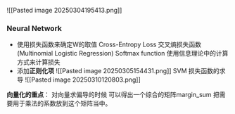 
![[Pasted image 20250304195413.png]]

### Neural Network
- 使用损失函数来确定W的取值
	 Cross-Entropy Loss 交叉熵损失函数(Multinomial Logistic Regression)
	 Softmax function
	 使用信息理论中的计算方式来计算损失 
- 添加**正则化项**
	![[Pasted image 20250305154431.png]]
SVM 损失函数的求导
![[Pasted image 20250310120803.png]]

**向量化的重点**： 对向量求偏导的时候 可以得出一个综合的矩阵margin_sum 把需要用于乘法的系数放到这个矩阵当中。